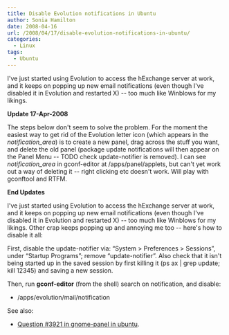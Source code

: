 ```yaml
---
title: Disable Evolution notifications in Ubuntu
author: Sonia Hamilton
date: 2008-04-16
url: /2008/04/17/disable-evolution-notifications-in-ubuntu/
categories:
  - Linux
tags:
  - Ubuntu
---
```

I've just started using Evolution to access the hExchange server at work, and it keeps on popping up new email notifications (even though I've disabled it in Evolution and restarted X) -- too much like Winblows for my likings.

<!--more-->

**Update 17-Apr-2008**

The steps below don't seem to solve the problem. For the moment the easiest way to get rid of the Evolution letter icon (which appears in the *notification_area*) is to create a new panel, drag across the stuff you want, and delete the old panel (package update notifications will then appear on the Panel Menu -- TODO check update-notifier is removed). I can see *notification_area* in gconf-editor at /apps/panel/applets, but can't yet work out a way of deleting it -- right clicking etc doesn't work. Will play with gconftool and RTFM.

**End Updates**

I've just started using Evolution to access the hExchange server at work, and it keeps on popping up new email notifications (even though I've disabled it in Evolution and restarted X) -- too much like Winblows for my likings. Other crap keeps popping up and annoying me too -- here's how to disable it all:

First, disable the update-notifier via: &#8220;System > Preferences > Sessions&#8221;, under &#8220;Startup Programs&#8221;; remove &#8220;update-notifier&#8221;. Also check that it isn't being started up in the saved session by first killing it (ps ax | grep update; kill 12345) and saving a new session.

Then, run **gconf-editor** (from the shell) search on notification, and disable:

  * /apps/evolution/mail/notification

See also:

  * [Question #3921 in gnome-panel in ubuntu][1].

 [1]: https://answers.launchpad.net/ubuntu/+source/gnome-panel/+question/3921
